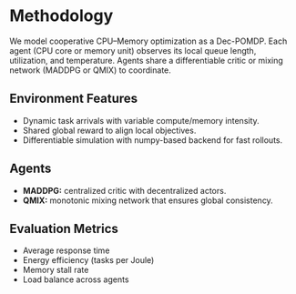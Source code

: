 
# Methodology

We model cooperative CPU–Memory optimization as a Dec-POMDP.
Each agent (CPU core or memory unit) observes its local queue length, utilization, and temperature.
Agents share a differentiable critic or mixing network (MADDPG or QMIX) to coordinate.

## Environment Features
- Dynamic task arrivals with variable compute/memory intensity.
- Shared global reward to align local objectives.
- Differentiable simulation with numpy-based backend for fast rollouts.

## Agents
- **MADDPG:** centralized critic with decentralized actors.
- **QMIX:** monotonic mixing network that ensures global consistency.

## Evaluation Metrics
- Average response time
- Energy efficiency (tasks per Joule)
- Memory stall rate
- Load balance across agents
